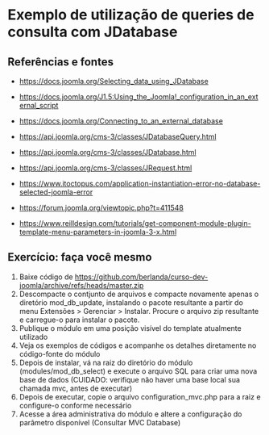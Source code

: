 Exemplo de utilização de queries de consulta com JDatabase
================

Referências e fontes
---------------------
-   https://docs.joomla.org/Selecting_data_using_JDatabase
-	https://docs.joomla.org/J1.5:Using_the_Joomla!_configuration_in_an_external_script
-	https://docs.joomla.org/Connecting_to_an_external_database

- 	https://api.joomla.org/cms-3/classes/JDatabaseQuery.html
-	https://api.joomla.org/cms-3/classes/JDatabase.html
-	https://api.joomla.org/cms-3/classes/JRequest.html
-	https://www.itoctopus.com/application-instantiation-error-no-database-selected-joomla-error
-	https://forum.joomla.org/viewtopic.php?t=411548
-	https://www.reilldesign.com/tutorials/get-component-module-plugin-template-menu-parameters-in-joomla-3-x.html

Exercício: faça você mesmo
---------------------
1.	Baixe código de https://github.com/berlanda/curso-dev-joomla/archive/refs/heads/master.zip
2.	Descompacte o contjunto de arquivos e compacte novamente apenas o diretório mod_db_update, instalando o pacote resultante a partir do menu Extensões > Gerenciar > Instalar. Procure o arquivo zip resultante e carregue-o para instalar o pacote.
3. Publique o módulo em uma posição visível do template atualmente utilizado
4. Veja os exemplos de códigos e acompanhe os detalhes diretamente no código-fonte do módulo
5. Depois de instalar, vá na raiz do diretório do módulo (modules/mod_db_select) e execute o arquivo SQL para criar uma nova base de dados (CUIDADO: verifique não haver uma base local sua chamada mvc, antes de executar)
5. Depois de executar, copie o arquivo configuration_mvc.php para a raiz e configure-o conforme necessário
7. Acesse a área administrativa do módulo e altere a configuração do parâmetro disponível (Consultar MVC Database)
